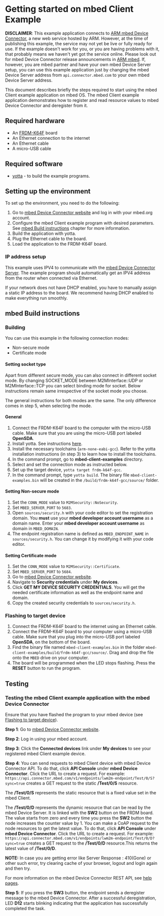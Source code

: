 # Getting started on mbed Client Example

**DISCLAIMER**: This example application connects to [ARM mbed Device Connector](https://connector.mbed.com), a new web service hosted by ARM. However, at the time of publishing this example, the service may not yet be live or fully ready for use. If the example doesn't work for you, or you are having problems with it, that probably means we haven't yet got the service online. Please look out for mbed Device Connector release announcements in [ARM mbed](https://mbed.com). If, however, you are mbed partner and have your own mbed Device Server setup, you can use this example application just by changing the mbed Device Server address from `api.connector.mbed.com` to your own mbed Device Server address. 

This document describes briefly the steps required to start using the mbed Client example application on mbed OS. The mbed Client example application demonstrates how to register and read resource values to mbed Device Connector and deregister from it.

## Required hardware
* An [FRDM-K64F](http://developer.mbed.org/platforms/frdm-k64f/) board
* An Ethernet connection to the internet
* An Ethernet cable
* A micro-USB cable

## Required software

* [yotta](http://docs.yottabuild.org/#installing) - to build the example programs.

## Setting up the environment
To set up the environment, you need to do the following:

1. Go to [mbed Device Connector website](https://connector-test.dev.mbed.com) and log in with your mbed.org account.
2. Configure the mbed Client example program with desired parameters. See [mbed Build instructions](#mbed-build-instructions) chapter for more information.
3. Build the application with yotta.
4. Plug the Ethernet cable to the board.
5. Load the application to the FRDM-K64F board.

### IP address setup

This example uses IPV4 to communicate with the [mbed Device Connector Server](https://ds-test.dev.mbed.com). The example program should automatically get an IPV4 address from the router when connected via Ethernet.

If your network does not have DHCP enabled, you have to manually assign a static IP address to the board. We recommend having DHCP enabled to make everything run smoothly.

## mbed Build instructions		
		
### Building
You can use this example in the following connection modes:

- Non-secure mode
- Certificate mode

#### Setting socket type

Apart from different secure mode, you can also connect in different socket mode.
By changing SOCKET_MODE between M2MInterface::UDP or M2MInterface::TCP you can select binding mode for socket. 
Below instructions remain same irrespective of the socket mode you choose.

The general instructions for both modes are the same. The only difference comes in step 5, when selecting the mode.

#### General 
1. Connect the FRDM-K64F board to the computer with the micro-USB cable. Make sure that you are using the micro-USB port labeled **OpenSDA**.
2. Install yotta. See instructions [here](http://docs.yottabuild.org/#installing).
3. Install the necessary toolchains (`arm-none-eabi-gcc`). Refer to the yotta installation instructions (in step 3) to learn how to install the toolchains.
4. In the command prompt, go to **mbed-client-examples** directory.
5. Select and set the connection mode as instructed below.
6. Set up the target device, `yotta target frdm-k64f-gcc`.
7. In the command prompt, type `yotta build`. The binary file `mbed-client-examples.bin` will be created in the `/build/frdm-k64f-gcc/source/` folder.

#### Setting Non-secure mode
1. Set the `CONN_MODE` value to `M2MSecurity::NoSecurity`.
2. Set `MBED_SERVER_PORT` to `5683`.
3. Open `sources/security.h` with your code editor to set the registration domain. You **must** use your **mbed developer account username** as a domain name. Enter your **mbed developer account username** as domain in `MBED_DOMAIN`.
4. The endpoint registration name is defined as `MBED_ENDPOINT_NAME` in `sources/security.h`. You can change it by modifying it with your code editor.

#### Setting Certificate mode
1. Set the `CONN_MODE` value to `M2MSecurity::Certificate`.
2. Set `MBED_SERVER_PORT` to `5684`.
3. Go to  [mbed Device Connector website](https://connector-test.dev.mbed.com).
4. Navigate to **Security credentials** under **My devices**.
5. Click **GET MY DEVICE SECURITY CREDENTIALS**. You will get the needed certificate information as well as the endpoint name and domain.
6. Copy the created security credentials to `sources/security.h`.

### Flashing to target device

1. Connect the FRDM-K64F board to the internet using an Ethernet cable.
2. Connect the FRDM-K64F board to your computer using a micro-USB cable. Make sure that you plug into the micro-USB port labeled **OpenSDA**, on the bottom of the board.
3. Find the binary file named `mbed-client-examples.bin` in the folder `mbed-client-examples/build/frdm-k64f-gcc/source/`. Drag and drop the file onto the `MBED` drive on your computer.
4. The board will be programmed when the LED stops flashing. Press the **RESET** button to run the program.

## Testing

### Testing the mbed Client example application with the mbed Device Connector

Ensure that you have flashed the program to your mbed device (see [Flashing to target device](#flashing-to-target-device)).

**Step 1**: Go to [mbed Device Connector website](https://connector-test.dev.mbed.com).

**Step 2**: Log in using your mbed account.

**Step 3**: Click the **Connected devices** link under **My devices** to see your registered mbed Client example device.

**Step 4**: You can send requests to mbed Client device with mbed Device Connector API. To do that, click **API Console** under **mbed Device Connector**. Click the URL to create a request. For example: `https://api.connector.mbed.com/v1/endpoints/lwm2m-endpoint/Test/0/S?sync=true` creates a GET request to the static **/Test/0/S** resource.

The **/Test/0/S** represents the static resource that is a fixed value set in the mbed Client. 

The **/Test/0/D** represents the dynamic resource that can be read by the mbed Device Server. It is linked with the **SW2** button on the FRDM board. The value starts from zero and every time you press the **SW2** button the node increases the counter value by 1. You can make a CoAP request to the node resources to get the latest value. To do that, click **API Console** under **mbed Device Connector**. Click the URL to create a request. For example: `https://api.connector.mbed.com/v1/endpoints/lwm2m-endpoint/Test/0/D?sync=true` creates a GET request to the **/Test/0/D** resource.This returns the latest value of **/Test/0/D**. 

**NOTE:** In case you are getting error like Server Response : 410(Gone) or other such error, try clearing cache of your browser, logout and login again and then try.

For more information on the mbed Device Connector REST API, see [help pages](https://connector-test.dev.mbed.com/#help-rest-api).

**Step 5**: If you press the **SW3** button, the endpoint sends a deregister message to the mbed Device Connector. After a successful deregistration, LED **D12** starts blinking indicating that the application has successfully completed the task.
